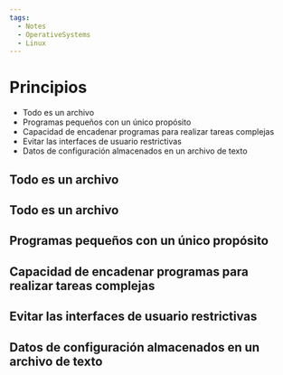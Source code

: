 ```yaml
---
tags:
  - Notes
  - OperativeSystems
  - Linux
---
```

# Principios
- Todo es un archivo
- Programas pequeños con un único propósito
- Capacidad de encadenar programas para realizar tareas complejas
- Evitar las interfaces de usuario restrictivas
- Datos de configuración almacenados en un archivo de texto

## Todo es un archivo
## Todo es un archivo
## Programas pequeños con un único propósito
## Capacidad de encadenar programas para realizar tareas complejas
## Evitar las interfaces de usuario restrictivas
## Datos de configuración almacenados en un archivo de texto